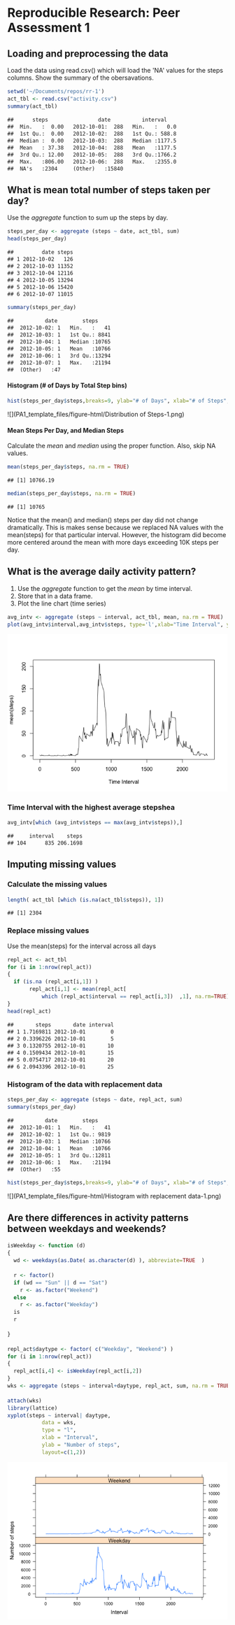 # Reproducible Research: Peer Assessment 1


## Loading and preprocessing the data
Load the data using read.csv() which will load the 'NA' values for the steps columns.  Show the summary of the obersavations.

```r
setwd('~/Documents/repos/rr-1')
act_tbl <- read.csv("activity.csv")
summary(act_tbl)
```

```
##      steps                date          interval     
##  Min.   :  0.00   2012-10-01:  288   Min.   :   0.0  
##  1st Qu.:  0.00   2012-10-02:  288   1st Qu.: 588.8  
##  Median :  0.00   2012-10-03:  288   Median :1177.5  
##  Mean   : 37.38   2012-10-04:  288   Mean   :1177.5  
##  3rd Qu.: 12.00   2012-10-05:  288   3rd Qu.:1766.2  
##  Max.   :806.00   2012-10-06:  288   Max.   :2355.0  
##  NA's   :2304     (Other)   :15840
```


## What is mean total number of steps taken per day?
Use the *aggregate* function to sum up the steps by day.

```r
steps_per_day <- aggregate (steps ~ date, act_tbl, sum)
head(steps_per_day)
```

```
##         date steps
## 1 2012-10-02   126
## 2 2012-10-03 11352
## 3 2012-10-04 12116
## 4 2012-10-05 13294
## 5 2012-10-06 15420
## 6 2012-10-07 11015
```

```r
summary(steps_per_day)
```

```
##          date        steps      
##  2012-10-02: 1   Min.   :   41  
##  2012-10-03: 1   1st Qu.: 8841  
##  2012-10-04: 1   Median :10765  
##  2012-10-05: 1   Mean   :10766  
##  2012-10-06: 1   3rd Qu.:13294  
##  2012-10-07: 1   Max.   :21194  
##  (Other)   :47
```

#### Histogram (# of Days by Total Step bins)

```r
hist(steps_per_day$steps,breaks=9, ylab="# of Days", xlab="# of Steps", main="Distribution of Steps")
```

![](PA1_template_files/figure-html/Distribution of Steps-1.png) 

#### Mean Steps Per Day, and  Median Steps
Calculate the *mean* and *median* using the proper function.  Also, skip NA values.

```r
mean(steps_per_day$steps, na.rm = TRUE)
```

```
## [1] 10766.19
```

```r
median(steps_per_day$steps, na.rm = TRUE)
```

```
## [1] 10765
```
Notice that the mean() and median() steps per day did not change dramatically.  This is makes sense because we replaced NA values with the mean(steps) for that particular interval.  However, the histogram did become more centered around the mean with more days exceeding 10K steps per day.

## What is the average daily activity pattern?
1. Use the *aggregate* function to get the *mean* by time interval.  
2. Store that in a data frame.
3. Plot the line chart (time series)


```r
avg_intv <- aggregate (steps ~ interval, act_tbl, mean, na.rm = TRUE)
plot(avg_intv$interval,avg_intv$steps, type='l',xlab="Time Interval", ylab="mean(steps)")
```

![](PA1_template_files/figure-html/Timeseries-1.png) 

### Time Interval with the highest average stepshea

```r
avg_intv[which (avg_intv$steps == max(avg_intv$steps)),]
```

```
##     interval    steps
## 104      835 206.1698
```
### 
## Imputing missing values

### Calculate the missing values

```r
length( act_tbl [which (is.na(act_tbl$steps)), 1])
```

```
## [1] 2304
```
### Replace missing values
Use the mean(steps) for the interval across all days

```r
repl_act <- act_tbl
for (i in 1:nrow(repl_act))
{
  if (is.na (repl_act[i,1]) )
       repl_act[i,1] <- mean(repl_act[ 
           which (repl_act$interval == repl_act[i,3])  ,1], na.rm=TRUE)
}
head(repl_act)
```

```
##       steps       date interval
## 1 1.7169811 2012-10-01        0
## 2 0.3396226 2012-10-01        5
## 3 0.1320755 2012-10-01       10
## 4 0.1509434 2012-10-01       15
## 5 0.0754717 2012-10-01       20
## 6 2.0943396 2012-10-01       25
```

### Histogram of the data with replacement data

```r
steps_per_day <- aggregate (steps ~ date, repl_act, sum)
summary(steps_per_day)
```

```
##          date        steps      
##  2012-10-01: 1   Min.   :   41  
##  2012-10-02: 1   1st Qu.: 9819  
##  2012-10-03: 1   Median :10766  
##  2012-10-04: 1   Mean   :10766  
##  2012-10-05: 1   3rd Qu.:12811  
##  2012-10-06: 1   Max.   :21194  
##  (Other)   :55
```

```r
hist(steps_per_day$steps,breaks=9, ylab="# of Days", xlab="# of Steps", main="With Replacement Data")
```

![](PA1_template_files/figure-html/Histogram with replacement data-1.png) 

## Are there differences in activity patterns between weekdays and weekends?

```r
isWeekday <- function (d)
{
  wd <- weekdays(as.Date( as.character(d) ), abbreviate=TRUE  )

  r <- factor()
  if (wd == "Sun" || d == "Sat")
    r <- as.factor("Weekend")
  else
    r <- as.factor("Weekday")
  is
  r
  
}

repl_act$daytype <- factor( c("Weekday", "Weekend") )
for (i in 1:nrow(repl_act))
{
  repl_act[i,4] <- isWeekday(repl_act[i,2])
}
wks <- aggregate (steps ~ interval+daytype, repl_act, sum, na.rm = TRUE)

attach(wks)
library(lattice)
xyplot(steps ~ interval| daytype, 
           data = wks,
           type = "l",
           xlab = "Interval",
           ylab = "Number of steps",
           layout=c(1,2))
```

![](PA1_template_files/figure-html/Weekendays-1.png) 
